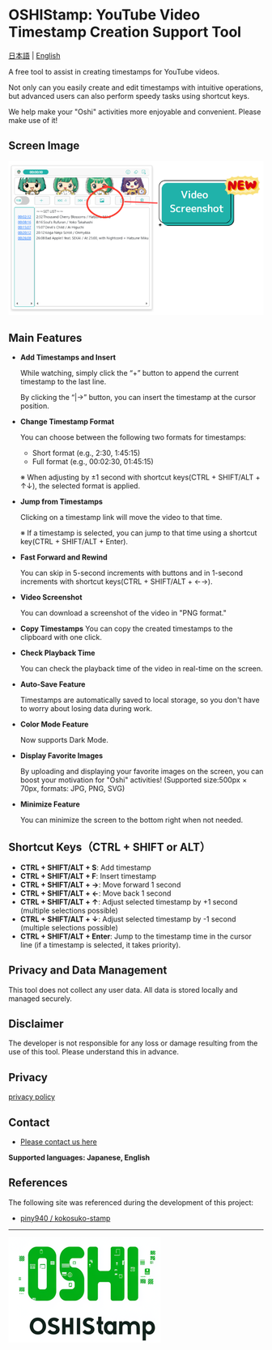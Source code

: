 # OSHIStamp: YouTube Video Timestamp Creation Support Tool

[日本語](README.md) | [English](README-EN.md)

A free tool to assist in creating timestamps for YouTube videos.

Not only can you easily create and edit timestamps with intuitive operations, but advanced users can also perform speedy tasks using shortcut keys.

We help make your "Oshi" activities more enjoyable and convenient. Please make use of it!

## Screen Image

![alt text](./images/image-screen-en.png)

## Main Features

- **Add Timestamps and Insert**

  While watching, simply click the “+” button to append the current timestamp to the last line.

  By clicking the “|→” button, you can insert the timestamp at the cursor position.

- **Change Timestamp Format**

  You can choose between the following two formats for timestamps:

  - Short format (e.g., 2:30, 1:45:15)
  - Full format (e.g., 00:02:30, 01:45:15)

  ※ When adjusting by ±1 second with shortcut keys(CTRL + SHIFT/ALT + ↑↓), the selected format is applied.

- **Jump from Timestamps**

  Clicking on a timestamp link will move the video to that time.

  ※ If a timestamp is selected, you can jump to that time using a shortcut key(CTRL + SHIFT/ALT + Enter).

- **Fast Forward and Rewind**

  You can skip in 5-second increments with buttons and in 1-second increments with shortcut keys(CTRL + SHIFT/ALT + ←→).

- **Video Screenshot**

  You can download a screenshot of the video in "PNG format."

- **Copy Timestamps**
  You can copy the created timestamps to the clipboard with one click.

- **Check Playback Time**

  You can check the playback time of the video in real-time on the screen.

- **Auto-Save Feature**

  Timestamps are automatically saved to local storage, so you don't have to worry about losing data during work.

- **Color Mode Feature**

  Now supports Dark Mode.

- **Display Favorite Images**

  By uploading and displaying your favorite images on the screen, you can boost your motivation for "Oshi" activities!
  (Supported size:500px × 70px, formats: JPG, PNG, SVG)

- **Minimize Feature**

  You can minimize the screen to the bottom right when not needed.

## Shortcut Keys（CTRL + SHIFT or ALT）

- **CTRL + SHIFT/ALT + S**: Add timestamp
- **CTRL + SHIFT/ALT + F**: Insert timestamp
- **CTRL + SHIFT/ALT + →**: Move forward 1 second
- **CTRL + SHIFT/ALT + ←**: Move back 1 second
- **CTRL + SHIFT/ALT + ↑**: Adjust selected timestamp by +1 second (multiple selections possible)
- **CTRL + SHIFT/ALT + ↓**: Adjust selected timestamp by -1 second (multiple selections possible)
- **CTRL + SHIFT/ALT + Enter**: Jump to the timestamp time in the cursor line (if a timestamp is selected, it takes priority).

## Privacy and Data Management

This tool does not collect any user data. All data is stored locally and managed securely.

## Disclaimer

The developer is not responsible for any loss or damage resulting from the use of this tool. Please understand this in advance.

## Privacy

[privacy policy](https://takanori-azegami-jp.github.io/OSHIStamp-docs/README-EN)

## Contact

- [Please contact us here](https://github.com/takanori-azegami-jp/OSHIStamp-docs/issues)

**Supported languages: Japanese, English**

## References

The following site was referenced during the development of this project:

- [piny940 / kokosuko-stamp](https://github.com/piny940/kokosuko-stamp)

---

![alt text](./images/image-logo.png)
